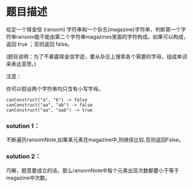 # 题目描述
给定一个赎金信 (ransom) 字符串和一个杂志(magazine)字符串，判断第一个字符串ransom能不能由第二个字符串magazines里面的字符构成。如果可以构成，返回 true ；否则返回 false。

(题目说明：为了不暴露赎金信字迹，要从杂志上搜索各个需要的字母，组成单词来表达意思。)

注意：

你可以假设两个字符串均只含有小写字母。

    canConstruct("a", "b") -> false
    canConstruct("aa", "ab") -> false
    canConstruct("aa", "aab") -> true

### solution 1：
不断遍历ransomNote,如果某元素在magazine中,则继续比较,否则返回False。

### solution 2：
巧解，题意要成立的话，那么ransomNote中每个元素出现次数都要小于等于
magazine中次数。
